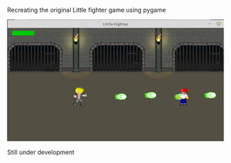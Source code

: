 Recreating the original Little fighter game using pygame

![](https://github.com/shivamshekhar/LittleFighter/raw/master/screenshot.png)

Still under development
